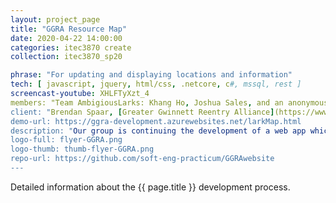 ```yaml
---
layout: project_page
title: "GGRA Resource Map"
date: 2020-04-22 14:00:00
categories: itec3870 create
collection: itec3870_sp20

phrase: "For updating and displaying locations and information"
tech: [ javascript, jquery, html/css, .netcore, c#, mssql, rest ]
screencast-youtube: XHLFTyXzt_4
members: "Team AmbigiousLarks: Khang Ho, Joshua Sales, and an anonymous member"
client: "Brendan Spaar, [Greater Gwinnett Reentry Alliance](https://www.gwinnettreentry.org/)"
demo-url: https://ggra-development.azurewebsites.net/larkMap.html
description: "Our group is continuing the development of a web app which assists ex offenders reintegrate into society listing public organizations and plotting them on an interactive map. The user may select an organization to view details: address, phone number, description and see that organization's location on a Google map. An administrator will be able to add new organizations to an SQL database through a web interface. Our product was accepted by the GGRA organization to be [integrated into their website](https://www.gwinnettreentry.org/map/) at the end of the semester, and [showcased at their monthly meeting](https://youtu.be/uKt8GCaQ_YQ?t=958)."
logo-full: flyer-GGRA.png
logo-thumb: thumb-flyer-GGRA.png
repo-url: https://github.com/soft-eng-practicum/GGRAwebsite
---
```


Detailed information about the {{ page.title }} development process.

<!-- lightgallery -->
<script src="https://code.jquery.com/jquery-2.2.4.min.js"></script>
<script src="https://cdn.jsdelivr.net/lightgallery/1.3.7/js/lightgallery.min.js">
</script>
<script src="https://cdn.jsdelivr.net/g/lg-zoom"></script>

<script type="text/javascript">

    $(document).ready(function() {

        $("body").lightGallery({

            zoom: true,
            selector: 'a#lightgallery',
            selectWithin: 'body'

        });

    });

</script>

[ggc]: http://www.ggc.edu
[gunay-ggc]: http://www.ggc.edu/about-ggc/directory/cengiz-gunay
[doloc-ggc]: http://www.ggc.edu/about-ggc/directory/anca-doloc-mihu
